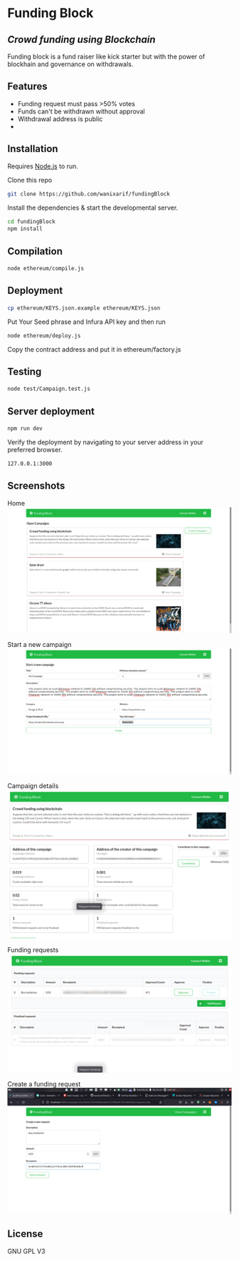 # Funding Block
## _Crowd funding using Blockchain_

Funding block is a fund raiser like kick starter but with the power of blockhain and governance on withdrawals.


## Features

- Funding request must pass >50% votes
- Funds can't be withdrawn without approval
- Withdrawal address is public
- 
## Installation

Requires [Node.js](https://nodejs.org/) to run.

Clone this repo
```sh
git clone https://github.com/wanixarif/fundingBlock
```

Install the dependencies & start the developmental server.

```sh
cd fundingBlock
npm install
```

## Compilation

```sh
node ethereum/compile.js
```

## Deployment

```sh
cp ethereum/KEYS.json.example ethereum/KEYS.json
```

Put Your Seed phrase and Infura API key and then run

```sh
node ethereum/deploy.js
```

Copy the contract address and put it in ethereum/factory.js

## Testing

```sh
node test/Campaign.test.js
```

## Server deployment

```sh
npm run dev
```

Verify the deployment by navigating to your server address in
your preferred browser.

```sh
127.0.0.1:3000
```

## Screenshots
Home
![Home](./SCREENSHOTS/home.png)

Start a new campaign
![Create Campaign](./SCREENSHOTS/startCampaign.png)

Campaign details
![Details](./SCREENSHOTS/campaignDetails.png)

Funding requests
![Requests](./SCREENSHOTS/requests.png)

Create a funding request
![Create request](./SCREENSHOTS/createRequest.png)

## License

GNU GPL V3
